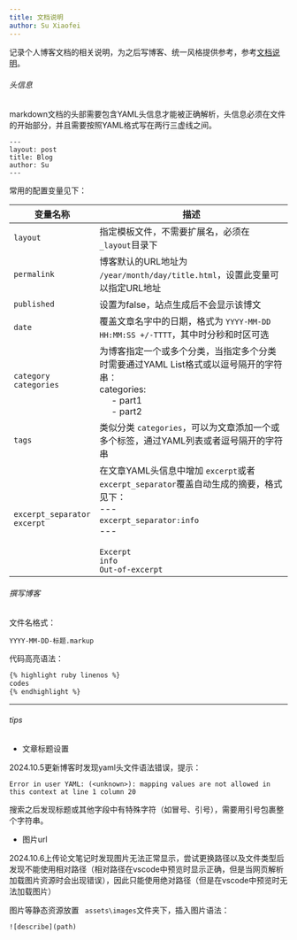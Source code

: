 ```yaml
---
title: 文档说明
author: Su Xiaofei
---
```

记录个人博客文档的相关说明，为之后写博客、统一风格提供参考，参考[文档说明](http://jekyllcn.com/docs/)。

###### 头信息

markdown文档的头部需要包含YAML头信息才能被正确解析，头信息必须在文件的开始部分，并且需要按照YAML格式写在两行三虚线之间。

```
---
layout: post
title: Blog
author: Su
---
```

常用的配置变量见下：

| 变量名称                               | 描述                                                                                                                                                                                                         |
| -------------------------------------- | ------------------------------------------------------------------------------------------------------------------------------------------------------------------------------------------------------------ |
| ``layout``                             | 指定模板文件，不需要扩展名，必须在 ``_layout``目录下                                                                                                                                                         |
| ``permalink``                          | 博客默认的URL地址为 ``/year/month/day/title.html``，设置此变量可以指定URL地址                                                                                                                                |
| ``published``                          | 设置为false，站点生成后不会显示该博文                                                                                                                                                                        |
| ``date``                               | 覆盖文章名字中的日期，格式为 ``YYYY-MM-DD HH:MM:SS +/-TTTT``，其中时分秒和时区可选                                                                                                                           |
| ``category``<br />``categories``       | 为博客指定一个或多个分类，当指定多个分类时需要通过YAML List格式或以逗号隔开的字符串：<br />categories:<br />     - part1<br />     - part2                                                             |
| ``tags``                               | 类似分类 ``categories``，可以为文章添加一个或多个标签，通过YAML列表或者逗号隔开的字符串                                                                                                                      |
| ``excerpt_separator``<br />``excerpt`` | 在文章YAML头信息中增加 ``excerpt``或者 `` excerpt_separator``覆盖自动生成的摘要，格式见下：<br />---<br />`excerpt_separator:info` <br />---<br /><br />``Excerpt``<br />``info``<br />``Out-of-excerpt`` |

###### 撰写博客

文件名格式：

```
YYYY-MM-DD-标题.markup
```

代码高亮语法：

```html
{% highlight ruby linenos %}
codes
{% endhighlight %}
```

---

###### tips

- 文章标题设置

2024.10.5更新博客时发现yaml头文件语法错误，提示：

```
Error in user YAML: (<unknown>): mapping values are not allowed in this context at line 1 column 20
```

搜索之后发现标题或其他字段中有特殊字符（如冒号、引号），需要用引号包裹整个字符串。

- 图片url

2024.10.6上传论文笔记时发现图片无法正常显示，尝试更换路径以及文件类型后发现不能使用相对路径（相对路径在vscode中预览时显示正确，但是当网页解析加载图片资源时会出现错误），因此只能使用绝对路径（但是在vscode中预览时无法加载图片）

图片等静态资源放置 `` assets\images``文件夹下，插入图片语法：

```
![describe](path)
```
